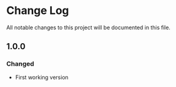 # Change Log
All notable changes to this project will be documented in this file.

## 1.0.0
### Changed
- First working version
